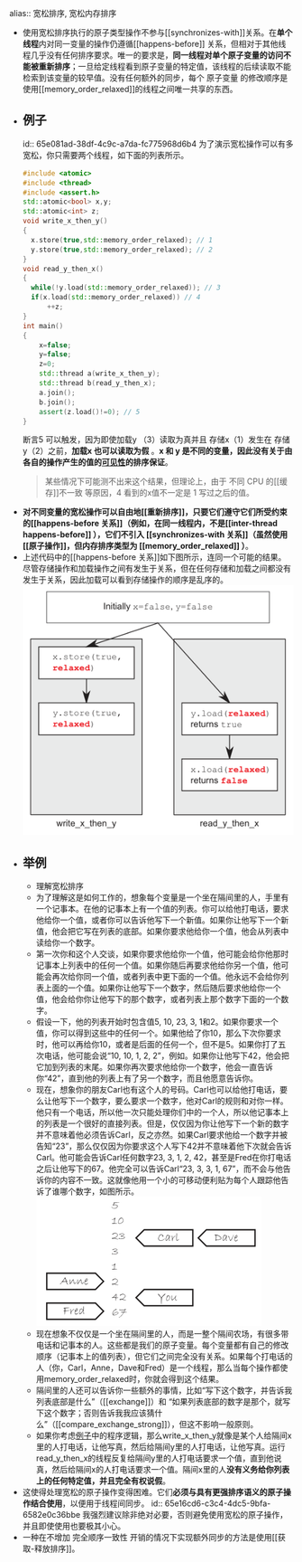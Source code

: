 alias:: 宽松排序, 宽松内存排序

- 使用宽松排序执行的原子类型操作不参与[[synchronizes-with]]关系。在**单个线程**内对同一变量的操作仍遵循[[happens-before]] 关系，但相对于其他线程几乎没有任何排序要求。唯一的要求是，**同一线程对单个原子变量的访问不能被重新排序**；一旦给定线程看到原子变量的特定值，该线程的后续读取不能检索到该变量的较早值。没有任何额外的同步，每个 原子变量 的修改顺序是使用[[memory_order_relaxed]]的线程之间唯一共享的东西。
- ## 例子
  id:: 65e081ad-38df-4c9c-a7da-fc775968d6b4
  为了演示宽松操作可以有多宽松，你只需要两个线程，如下面的列表所示。
  ``` cpp
  #include <atomic>
  #include <thread>
  #include <assert.h>
  std::atomic<bool> x,y;
  std::atomic<int> z;
  void write_x_then_y()
  {
  	x.store(true,std::memory_order_relaxed); // 1
  	y.store(true,std::memory_order_relaxed); // 2
  }
  void read_y_then_x()
  {
  	while(!y.load(std::memory_order_relaxed)); // 3
  	if(x.load(std::memory_order_relaxed)) // 4
  		++z;
  }
  int main()
  {
      x=false;
      y=false;
      z=0;
      std::thread a(write_x_then_y);
      std::thread b(read_y_then_x);
      a.join();
      b.join();
      assert(z.load()!=0); // 5
  }
  ```
  断言5 可以触发，因为即使加载y （3）读取为真并且 存储x（1）发生在 存储y（2）之前，**加载x 也可以读取为假** 。**x 和 y 是不同的变量，因此没有关于由各自的操作产生的值的[可见性]([[内存可见性]])的排序保证**。
  > 某些情况下可能测不出来这个结果，但理论上，由于 不同 CPU 的[[缓存]]不一致 等原因，4 看到的x值不一定是 1 写过之后的值。
- **对不同变量的宽松操作可以自由地[[重新排序]]，只要它们遵守它们所受约束的[[happens-before 关系]]（例如，在同一线程内，不是[[inter-thread happens-before]] ），它们不引入 [[synchronizes-with 关系]]（虽然使用[[原子操作]]，但内存排序类型为 [[memory_order_relaxed]] ）**。
- 上述代码中的[[happens-before 关系]]如下图所示，连同一个可能的结果。尽管存储操作和加载操作之间有发生于关系，但在任何存储和加载之间都没有发生于关系，因此加载可以看到存储操作的顺序是乱序的。
  ![image.png](../assets/image_1709219444633_0.png)
- ## 举例
	- 理解宽松排序
	- 为了理解这是如何工作的，想象每个变量是一个坐在隔间里的人，手里有一个记事本。在他的记事本上有一个值的列表。你可以给他打电话，要求他给你一个值，或者你可以告诉他写下一个新值。如果你让他写下一个新值，他会把它写在列表的底部。如果你要求他给你一个值，他会从列表中读给你一个数字。
	- 第一次你和这个人交谈，如果你要求他给你一个值，他可能会给你他那时记事本上列表中的任何一个值。如果你随后再要求他给你另一个值，他可能会再次给你同一个值，或者列表中更下面的一个值。他永远不会给你列表上面的一个值。如果你让他写下一个数字，然后随后要求他给你一个值，他会给你你让他写下的那个数字，或者列表上那个数字下面的一个数字。
	- 假设一下，他的列表开始时包含值5, 10, 23, 3, 1和2。如果你要求一个值，你可以得到这些中的任何一个。如果他给了你10，那么下次你要求时，他可以再给你10，或者是后面的任何一个，但不是5。如果你打了五次电话，他可能会说“10, 10, 1, 2, 2”，例如。如果你让他写下42，他会把它加到列表的末尾。如果你再次要求他给你一个数字，他会一直告诉你“42”，直到他的列表上有了另一个数字，而且他愿意告诉你。
	- 现在，想象你的朋友Carl也有这个人的号码。Carl也可以给他打电话，要么让他写下一个数字，要么要求一个数字，他对Carl的规则和对你一样。他只有一个电话，所以他一次只能处理你们中的一个人，所以他记事本上的列表是一个很好的直接列表。但是，仅仅因为你让他写下一个新的数字并不意味着他必须告诉Carl，反之亦然。如果Carl要求他给一个数字并被告知“23”，那么仅仅因为你要求这个人写下42并不意味着他下次就会告诉Carl。他可能会告诉Carl任何数字23, 3, 1, 2, 42，甚至是Fred在你打电话之后让他写下的67。他完全可以告诉Carl“23, 3, 3, 1, 67”，而不会与他告诉你的内容不一致。这就像他用一个小的可移动便利贴为每个人跟踪他告诉了谁哪个数字，如图所示。
	  ![image.png](../assets/image_1709272358811_0.png)
	- 现在想象不仅仅是一个坐在隔间里的人，而是一整个隔间农场，有很多带电话和记事本的人。这些都是我们的原子变量。每个变量都有自己的修改顺序（记事本上的值列表），但它们之间完全没有关系。如果每个打电话的人（你，Carl，Anne，Dave和Fred）是一个线程，那么当每个操作都使用memory_order_relaxed时，你就会得到这个结果。
	- 隔间里的人还可以告诉你一些额外的事情，比如“写下这个数字，并告诉我列表底部是什么”（[[exchange]]）和 “如果列表底部的数字是那个，就写下这个数字；否则告诉我我应该猜什么”（[[compare_exchange_strong]]），但这不影响一般原则。
	- 如果你考虑[例子](((65e081ad-38df-4c9c-a7da-fc775968d6b4)))中的程序逻辑，那么write_x_then_y就像是某个人给隔间x里的人打电话，让他写真，然后给隔间y里的人打电话，让他写真。运行read_y_then_x的线程反复给隔间y里的人打电话要求一个值，直到他说真，然后给隔间x的人打电话要求一个值。隔间x里的人**没有义务给你列表上的任何特定值，并且完全有权说假**。
- 这使得处理宽松的原子操作变得困难。它们**必须与具有更强排序语义的原子操作结合使用**，以便用于线程间同步。
  id:: 65e16cd6-c3c4-4dc5-9bfa-6582e0c36bbe
  我强烈建议除非绝对必要，否则避免使用宽松的原子操作，并且即使使用也要极其小心。
- 一种在不增加 完全顺序一致性 开销的情况下实现额外同步的方法是使用[[获取-释放排序]]。